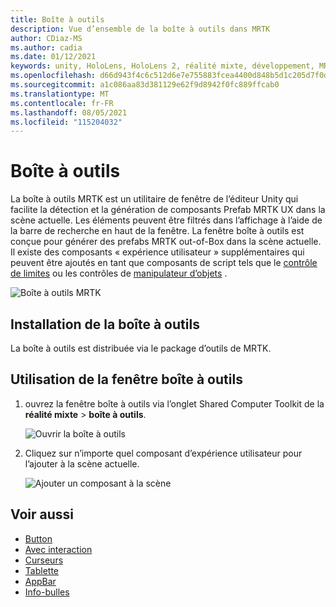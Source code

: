 ```yaml
---
title: Boîte à outils
description: Vue d’ensemble de la boîte à outils dans MRTK
author: CDiaz-MS
ms.author: cadia
ms.date: 01/12/2021
keywords: unity, HoloLens, HoloLens 2, réalité mixte, développement, MRTK, boîte à outils MRTK
ms.openlocfilehash: d66d943f4c6c512d6e7e755883fcea4400d848b5d1c205d7f0da48cc6217a5b8
ms.sourcegitcommit: a1c086aa83d381129e62f9d8942f0fc889ffcab0
ms.translationtype: MT
ms.contentlocale: fr-FR
ms.lasthandoff: 08/05/2021
ms.locfileid: "115204032"
---
```

# <a name="toolbox"></a>Boîte à outils

La boîte à outils MRTK est un utilitaire de fenêtre de l’éditeur Unity qui facilite la détection et la génération de composants Prefab MRTK UX dans la scène actuelle. Les éléments peuvent être filtrés dans l’affichage à l’aide de la barre de recherche en haut de la fenêtre. La fenêtre boîte à outils est conçue pour générer des prefabs MRTK out-of-Box dans la scène actuelle. Il existe des composants « expérience utilisateur » supplémentaires qui peuvent être ajoutés en tant que composants de script tels que le [contrôle de limites](bounds-control.md) ou les contrôles de [manipulateur d’objets](object-manipulator.md) .

![Boîte à outils MRTK](../images/Tools/MRTKToolboxWindow.png)

## <a name="installing-the-toolbox"></a>Installation de la boîte à outils

La boîte à outils est distribuée via le package d’outils de MRTK.

## <a name="using-the-toolbox-window"></a>Utilisation de la fenêtre boîte à outils

1. ouvrez la fenêtre boîte à outils via l’onglet Shared Computer Toolkit de la **réalité mixte** > **boîte à outils**.

    ![Ouvrir la boîte à outils](https://user-images.githubusercontent.com/25975362/73321589-ccfbc100-41f7-11ea-8f1a-89c4f68e12f7.gif)

1. Cliquez sur n’importe quel composant d’expérience utilisateur pour l’ajouter à la scène actuelle.

    ![Ajouter un composant à la scène](https://user-images.githubusercontent.com/25975362/73321582-c9683a00-41f7-11ea-8bac-bf8efdb2fbe3.gif)

## <a name="see-also"></a>Voir aussi

- [Button](button.md)
- [Avec interaction](interactable.md)
- [Curseurs](sliders.md)
- [Tablette](slate.md)
- [AppBar](app-bar.md)
- [Info-bulles](tooltip.md)
